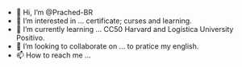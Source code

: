 - 👋 Hi, I’m @Prached-BR
- 👀 I’m interested in ... certificate; curses and learning.
- 🌱 I’m currently learning ... CC50 Harvard and Logística University Positivo.
- 💞️ I’m looking to collaborate on ... to pratice my english.
- 📫 How to reach me ...

<!---
Prached-BR/Prached-BR is a ✨ special ✨ repository because its `README.md` (this file) appears on your GitHub profile.
You can click the Preview link to take a look at your changes.
--->
